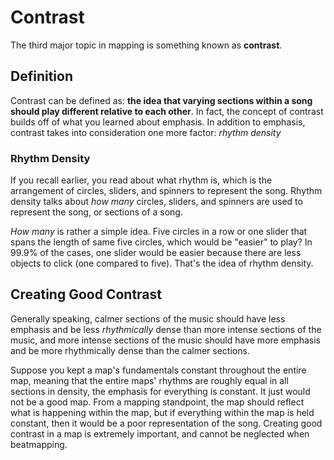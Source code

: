 # Contrast

The third major topic in mapping is something known as **contrast**.

## Definition

Contrast can be defined as: **the idea that varying sections within a song should play different relative to each other**. In fact, the concept of contrast builds off of what you learned about emphasis. In addition to emphasis, contrast takes into consideration one more factor: *rhythm density*

### Rhythm Density

If you recall earlier, you read about what rhythm is, which is the arrangement of circles, sliders, and spinners to represent the song. Rhythm density talks about *how many* circles, sliders, and spinners are used to represent the song, or sections of a song.

*How many* is rather a simple idea. Five circles in a row or one slider that spans the length of same five circles, which would be "easier" to play? In 99.9% of the cases, one slider would be easier because there are less objects to click (one compared to five). That's the idea of rhythm density.

## Creating Good Contrast

Generally speaking, calmer sections of the music should have less emphasis and be less *rhythmically* dense than more intense sections of the music, and more intense sections of the music should have more emphasis and be more rhythmically dense than the calmer sections.

Suppose you kept a map's fundamentals constant throughout the entire map, meaning that the entire maps' rhythms are roughly equal in all sections in density, the emphasis for everything is constant. It just would not be a good map. From a mapping standpoint, the map should reflect what is happening within the map, but if everything within the map is held constant, then it would be a poor representation of the song. Creating good contrast in a map is extremely important, and cannot be neglected when beatmapping.